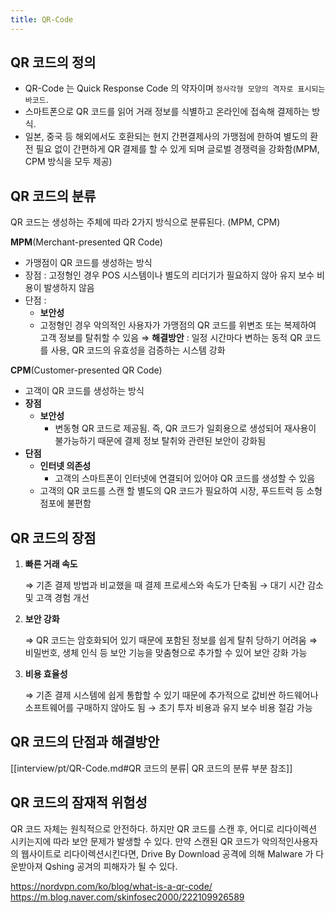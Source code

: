 ```yaml
---
title: QR-Code
---
```


## QR 코드의 정의

- QR-Code 는 Quick Response Code 의 약자이며 `정사각형 모양의 격자로 표시되는 바코드`.
- 스마트폰으로 QR 코드를 읽어 거래 정보를 식별하고 온라인에 접속해 결제하는 방식.
- 일본, 중국 등 해외에서도 호환되는 현지 간편결제사의 가맹점에 한하여 별도의 환전 필요 없이 간편하게 QR 결제를 할 수 있게 되며 글로벌 경쟁력을 강화함(MPM, CPM 방식을 모두 제공)

## QR 코드의 분류
QR 코드는 생성하는 주체에 따라 2가지 방식으로 분류된다. (MPM, CPM)

**MPM**(Merchant-presented QR Code)
- 가맹점이 QR 코드를 생성하는 방식
- 장점 : 고정형인 경우 POS 시스템이나 별도의 리더기가 필요하지 않아 유지 보수 비용이 발생하지 않음
- 단점 : 
	- **보안성** 
	- 고정형인 경우 악의적인 사용자가 가맹점의 QR 코드를 위변조 또는 복제하여 고객 정보를 탈취할 수 있음
	⇒ **해결방안** : 일정 시간마다 변하는 동적 QR 코드를 사용, QR 코드의 유효성을 검증하는 시스템 강화

**CPM**(Customer-presented QR Code)
- 고객이 QR 코드를 생성하는 방식
- **장점**
	- **보안성**
		- 변동형 QR 코드로 제공됨. 즉, QR 코드가 일회용으로 생성되어 재사용이 불가능하기 때문에 결제 정보 탈취와 관련된 보안이 강화됨
- **단점**
	- **인터넷 의존성**
		- 고객의 스마트폰이 인터넷에 연결되어 있어야 QR 코드를 생성할 수 있음
	- 고객의 QR 코드를 스캔 할 별도의 QR 코드가 필요하여 시장, 푸드트럭 등 소형점포에 불편함

## QR 코드의 장점
1. **빠른 거래 속도**
    
    ⇒ 기존 결제 방법과 비교했을 때 결제 프로세스와 속도가 단축됨 → 대기 시간 감소 및 고객 경험 개선
    
2. **보안 강화**
    
    ⇒ QR 코드는 암호화되어 있기 때문에 포함된 정보를 쉽게 탈취 당하기 어려움 ⇒ 비밀번호, 생체 인식 등 보안 기능을 맞춤형으로 추가할 수 있어 보안 강화 가능
    
3. **비용 효율성**
    
    ⇒ 기존 결제 시스템에 쉽게 통합할 수 있기 때문에 추가적으로 값비싼 하드웨어나 소프트웨어를 구매하지 않아도 됨 → 초기 투자 비용과 유지 보수 비용 절감 가능
    

## QR 코드의 단점과 해결방안
[[interview/pt/QR-Code.md#QR 코드의 분류| QR 코드의 분류 부분 참조]]


## QR 코드의 잠재적 위험성
QR 코드 자체는 원칙적으로 안전하다. 하지만 QR 코드를 스캔 후, 어디로 리다이렉션 시키는지에 따라 보안 문제가 발생할 수 있다. 만약 스캔된 QR 코드가 악의적인사용자의 웹사이트로 리다이렉션시킨다면, Drive By Download 공격에 의해 Malware 가 다운받아져 Qshing 공겨의 피해자가 될 수 있다.


https://nordvpn.com/ko/blog/what-is-a-qr-code/
https://m.blog.naver.com/skinfosec2000/222109926589